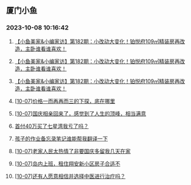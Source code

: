 ## 厦门小鱼 
### 2023-10-08 10:16:42

1. [【小鱼美家&小编家访】第182期：小改动大变化！铂悦府109㎡精装房再改造，主卧谁看谁喜欢！](http://bbs.xmfish.com/read-htm-tid-18084411.html)

2. [【小鱼美家&小编家访】第182期：小改动大变化！铂悦府109㎡精装房再改造，主卧谁看谁喜欢！](http://bbs.xmfish.com/read-htm-tid-18084412.html)

3. [【小鱼美家&小编家访】第182期：小改动大变化！铂悦府109㎡精装房再改造，主卧谁看谁喜欢！](http://bbs.xmfish.com/read-htm-tid-18084404.html)

4. [[10-07]价格一而再再而三的下探，底在哪里](http://bbs.xmfish.com/read-htm-tid-18084263.html)

5. [[10-07]国庆相亲回来了，感觉到了人生的顶峰，相当满意](http://bbs.xmfish.com/read-htm-tid-18084265.html)

6. [首付40万买了七星湾我亏了吗？](http://bbs.xmfish.com/read-htm-tid-18084508.html)

7. [孩子的作业备忘录笔记谁能帮我翻译一下](http://bbs.xmfish.com/read-htm-tid-18084332.html)

8. [[10-07]老家人民太热情了非要国庆多留我几天在家](http://bbs.xmfish.com/read-htm-tid-18084373.html)

9. [[10-07]岛内上班，租住翔安新小区房子合适不](http://bbs.xmfish.com/read-htm-tid-18084240.html)

10. [[10-07]还有人愿意相信并选择中医进行治疗吗？](http://bbs.xmfish.com/read-htm-tid-18084462.html)

